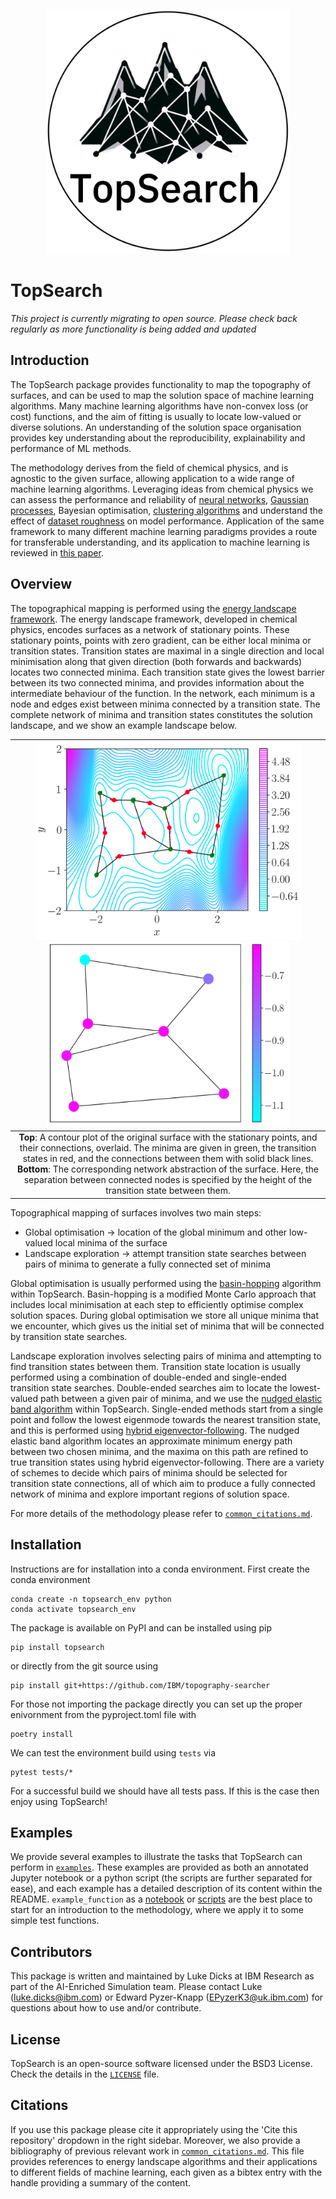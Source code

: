 <p align="center">
    <img src="./images/TopSearchLogo.png" height="390" width="390">
</p>

# TopSearch

_This project is currently migrating to open source. Please check back regularly as more functionality is being added and updated_

## Introduction

The TopSearch package provides functionality to map the topography of surfaces, and can be used to map the solution space of machine learning algorithms. Many machine learning algorithms have non-convex loss (or cost) functions, and the aim of fitting is usually to locate low-valued or diverse solutions. An understanding of the solution space organisation provides key understanding about the reproducibility, explainability and performance of ML methods. 

The methodology derives from the field of chemical physics, and is agnostic to the given surface, allowing application to a wide range of machine learning algorithms. Leveraging ideas from chemical physics we can assess the performance and reliability of [neural networks](https://doi.org/10.1088/2632-2153/ac49a9), [Gaussian processes](https://arxiv.org/abs/2305.10748), Bayesian optimisation, [clustering algorithms](https://doi.org/10.1063/5.0078793) and understand the effect of [dataset roughness](https://doi.org/10.1039/D3ME00189J) on model performance. Application of the same framework to many different machine learning paradigms provides a route for transferable understanding, and its application to machine learning is reviewed in [this paper](https://doi.org/10.1039/D3DD00204G).

## Overview

The topographical mapping is performed using the [energy landscape framework](https://doi.org/10.1146/annurev-physchem-050317-021219). The energy landscape framework, developed in chemical physics, encodes surfaces as a network of stationary points. These stationary points, points with zero gradient, can be either local minima or transition states. Transition states are maximal in a single direction and local minimisation along that given direction (both forwards and backwards) locates two connected minima. Each transition state gives the lowest barrier between its two connected minima, and provides information about the intermediate behaviour of the function. In the network, each minimum is a node and edges exist between minima connected by a transition state. The complete network of minima and transition states constitutes the solution landscape, and we show an example landscape below.

| <img src="./images/StationaryPointsExample.png" height="317" width="425"> <img src="./images/NetworkExample.png" height="295" width="390"> |
|:--:|
| **Top**: A contour plot of the original surface with the stationary points, and their connections, overlaid. The minima are given in green, the transition states in red, and the connections between them with solid black lines. **Bottom**: The corresponding network abstraction of the surface. Here, the separation between connected nodes is specified by the height of the transition state between them. |

Topographical mapping of surfaces involves two main steps:
* Global optimisation &rarr; location of the global minimum and other low-valued local minima of the surface
* Landscape exploration &rarr; attempt transition state searches between pairs of minima to generate a fully connected set of minima

Global optimisation is usually performed using the [basin-hopping](https://arxiv.org/abs/cond-mat/9803344) algorithm within TopSearch. Basin-hopping is a modified Monte Carlo approach that includes local minimisation at each step to efficiently optimise complex solution spaces. During global optimisation we store all unique minima that we encounter, which gives us the initial set of minima that will be connected by transition state searches.

Landscape exploration involves selecting pairs of minima and attempting to find transition states between them. Transition state location is usually performed using a combination of double-ended and single-ended transition state searches. Double-ended searches aim to locate the lowest-valued path between a given pair of minima, and we use the [nudged elastic band algorithm](https://doi.org/10.1063/1.1329672) within TopSearch. Single-ended methods start from a single point and follow the lowest eigenmode towards the nearest transition state, and this is performed using [hybrid eigenvector-following](https://www-wales.ch.cam.ac.uk/pdf/CPL.341.185.2001.pdf). The nudged elastic band algorithm locates an approximate minimum energy path between two chosen minima, and the maxima on this path are refined to true transition states using hybrid eigenvector-following. There are a variety of schemes to decide which pairs of minima should be selected for transition state connections, all of which aim to produce a fully connected network of minima and explore important regions of solution space.

For more details of the methodology please refer to [`common_citations.md`](./common_citations.md).

## Installation

Instructions are for installation into a conda environment. First create the conda environment
```
conda create -n topsearch_env python
conda activate topsearch_env
```
The package is available on PyPI and can be installed using pip
```
pip install topsearch
```
or directly from the git source using
```
pip install git+https://github.com/IBM/topography-searcher
```

For those not importing the package directly you can set up the proper enivornment from the pyproject.toml file with
```
poetry install
```

We can test the environment build using `tests` via
```
pytest tests/*
```
For a successful build we should have all tests pass. If this is the case then enjoy using TopSearch!

## Examples

We provide several examples to illustrate the tasks that TopSearch can perform in [`examples`](./examples). These examples are provided as both an annotated Jupyter notebook or a python script (the scripts are further separated for ease), and each example has a detailed description of its content within the README. `example_function` as a [notebook](./examples/notebooks/example_function.ipynb) or [scripts](./examples/scripts/example_function) are the best place to start for an introduction to the methodology, where we apply it to some simple test functions.

## Contributors

This package is written and maintained by Luke Dicks at IBM Research as part of the AI-Enriched Simulation team. Please contact Luke (<luke.dicks@ibm.com>) or Edward Pyzer-Knapp (<EPyzerK3@uk.ibm.com>) for questions about how to use and/or contribute.

## License

TopSearch is an open-source software licensed under the BSD3 License. Check the details in the [`LICENSE`](./LICENSE) file.

## Citations

If you use this package please cite it appropriately using the 'Cite this repository' dropdown in the right sidebar. Moreover, we also provide a bibliography of previous relevant work in [`common_citations.md`](./common_citations.md). This file provides references to energy landscape algorithms and their applications to different fields of machine learning, each given as a bibtex entry with the handle providing a summary of the content.
